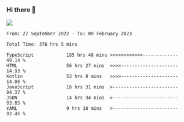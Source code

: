 ### Hi there 👋

<!--<a href="https://github.com/search?o=desc&q=author%3Abushiyi&s=committer-date&type=Commits">-->
<!--    <img align="center" height = "178" src="https://github-readme-stats.vercel.app/api?username=bushiyi&count_private=true&show_icons=true&theme=noctis_minimus&hide=contribs&include_all_commits=true" />-->
<!--</a>-->
<!--<a href="https://github.com/bushiyi?tab=repositories">-->
<!--    <img align="center" height = "178" src="https://github-readme-stats.vercel.app/api/top-langs/?username=bushiyi&count_private=true&theme=noctis_minimus" />-->
<!--</a>-->
 
<!-- [![Ashutosh's github activity graph](https://activity-graph.herokuapp.com/graph?username=bushiyi&theme=react&bg_color=1B2932&point=698B69&line=698B69)](https://github.com/ashutosh00710/github-readme-activity-graph)
 -->


![](https://raw.githubusercontent.com/bushiyi/bushiyi/master/assets/github-contribution-grid-snake.svg)

<!--START_SECTION:waka-->

```text
From: 27 September 2022 - To: 09 February 2023

Total Time: 378 hrs 5 mins

TypeScript            185 hrs 48 mins >>>>>>>>>>>>-------------   49.14 %
HTML                  56 hrs 27 mins  >>>>---------------------   14.93 %
Kotlin                53 hrs 8 mins   >>>>---------------------   14.06 %
JavaScript            16 hrs 31 mins  >------------------------   04.37 %
JSON                  14 hrs 34 mins  >------------------------   03.85 %
YAML                  9 hrs 18 mins   >------------------------   02.46 %
```

<!--END_SECTION:waka-->

